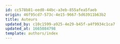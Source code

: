 ```yaml
---
id: cc578b81-eed0-44bc-a3eb-855afea5faeb
origin: 46f95cd7-573c-4e15-9667-5d63911b63b2
title: Auteurs
updated_by: c10c1599-a925-4e29-b45f-a4f9934c1ca7
updated_at: 1665084798
template: authors/index
---
```

